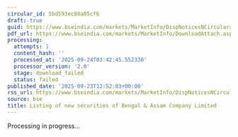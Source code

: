 ```yaml
---
circular_id: 5bd593ec88a05cf6
draft: true
guid: https://www.bseindia.com/markets/MarketInfo/DispNoticesNCirculars.aspx?Noticeid={B6AB9FD0-37CB-4504-AC96-27F81BF2DD85}&noticeno=20250923-57&dt=09/23/2025&icount=57&totcount=84&flag=0
pdf_url: https://www.bseindia.com/markets/MarketInfo/DownloadAttach.aspx?id=20250923-57&attachedId=
processing:
  attempts: 1
  content_hash: ''
  processed_at: '2025-09-24T03:42:45.552330'
  processor_version: '2.0'
  stage: download_failed
  status: failed
published_date: '2025-09-23T12:52:03+00:00'
rss_url: https://www.bseindia.com/markets/MarketInfo/DispNoticesNCirculars.aspx?Noticeid={B6AB9FD0-37CB-4504-AC96-27F81BF2DD85}&noticeno=20250923-57&dt=09/23/2025&icount=57&totcount=84&flag=0
source: bse
title: Listing of new securities of Bengal & Assam Company Limited
---
```


Processing in progress...